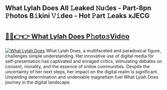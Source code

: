 ## What Lylah Does All 𝙻eaked 𝙽u𝚍es - Part-8pn 𝙿hotos B𝚒kini 𝚅𝚒deo - Hot 𝙿art 𝙻eaks xJECG

# <h2><a href="http://ld19yi4.urlbe.top/?page=What+Lylah+Does">🔗🔗👉👉 What Lylah Does P𝚑oto𝚜Vid𝚎o</a></h2>

[![What Lylah Does](https://i.imgur.com/eBuTRDB.gif)](http://ld19yi4.urlbe.top/?page=What+Lylah+Does)
What Lylah Does, a multifaceted and paradoxical figure, challenges simple understanding. Her innovative use of digital media for self-presentation has captivated and enraged critics, stimulating debates on consent, morality, and the essence of online communities. Despite the uncertainty of her next steps, her impact on the digital realm is significant. Unyielding determination and undeniable magnetism fuel What Lylah Does journey in the digital landscape.
